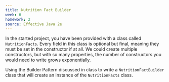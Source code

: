 ```yaml
---
title: Nutrition Fact Builder
week: 6
homework: 2
source: Effective Java 2e
---
```


In the started project, you have been provided with a class called `NutritionFacts`.  Every field in this class is optional but final, 
meaning they must be set in the constructor if at all.  We could create multiple constructors, but with so many properties, 
the number of constructors you would need to write grows exponentially.

Using the Builder Pattern discussed in class to write a `NutritionFactBuilder` class that will create an instance of the `NutritionFacts` 
class.
